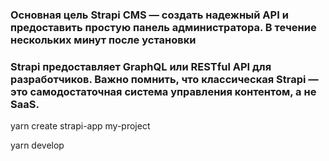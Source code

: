 ### Основная цель Strapi CMS — создать надежный API и предоставить простую панель администратора. В течение нескольких минут после установки 
### Strapi предоставляет GraphQL или RESTful API для разработчиков. Важно помнить, что классическая Strapi — это самодостаточная система управления контентом, а не SaaS.

yarn create strapi-app my-project

yarn develop